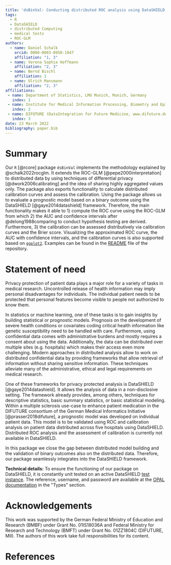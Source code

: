 ```yaml
---
title: 'dsBinVal: Conducting distributed ROC analysis using DataSHIELD'
tags:
  - R
  - DataSHIELD
  - distributed Computing
  - medical tests
  - ROC-GLM
authors:
  - name: Daniel Schalk
    orcid: 0000-0003-0950-1947
    affiliation: "1, 3"
  - name: Verena Sophia Hoffmann
    affiliation: "2, 3"
  - name: Bernd Bischl
    affiliation: 1
  - name: Ulrich Mansmann
    affiliation: "2, 3"
affiliations:
 - name: Department of Statistics, LMU Munich, Munich, Germany
   index: 1
 - name: Institute for Medical Information Processing, Biometry and Epidemiology, LMU Munich, Munich, Germany
   index: 2
 - name: DIFUTURE (DataIntegration for Future Medicine, www.difuture.de), LMU Munich, Munich, Germany
   index: 3
date: 23 March 2022
bibliography: paper.bib
---
```


# Summary

Our `R` [@rcore] package `dsBinVal` implements the methodology explained by @schalk2022rocglm. It extends the ROC-GLM [@pepe2000interpretation] to distributed data by using techniques of differential privacy [@dwork2006calibrating] and the idea of sharing highly aggregated values only. The package also exports functionality to calculate distributed calibration curves and assess the calibration. Using the package allows us to evaluate a prognostic model based on a binary outcome using the DataSHIELD [@gaye2014datashield] framework. Therefore, the main functionality makes it able to 1) compute the ROC curve using the ROC-GLM from which 2) the AUC and confidence intervals after @delong1988comparing to conduct hypothesis testing are derived. Furthermore, 3) the calibration can be assessed distributively via calibration curves and the Brier score. Visualizing the approximated ROC curve, the AUC with confidence intervals, and the calibration curves is also supported based on [`ggplot2`](https://ggplot2.tidyverse.org/reference/ggplot.html). Examples can be found in the [README](https://github.com/difuture-lmu/dsBinVal) file of the repository.

# Statement of need

Privacy protection of patient data plays a major role for a variety of tasks in medical research. Uncontrolled release of health information may imply personal disadvantages for individuals. The individual patient needs to be protected that personal features become visible to people not authorized to know them.

In statistics or machine learning, one of these tasks is to gain insights by building statistical or prognostic models. Prognosis on the development of severe health conditions or covariates coding critical health information like genetic susceptibility need to be handled with care. Furthermore, using confidential data comes with administrative burdens and mostly requires a consent about using the data. Additionally, the data can be distributed over multiple sites (e.g. hospitals) which makes their access even more challenging. Modern approaches in distributed analysis allow to work on distributed confidential data by providing frameworks that allow retrieval of information without sharing sensitive information. These techniques alleviate many of the administrative, ethical and legal requirements on medical research.

One of these frameworks for privacy protected analysis is DataSHIELD [@gaye2014datashield]. It allows the analysis of data in a non-disclosive setting. The framework already provides, among others, techniques for descriptive statistics, basic summary statistics, or basic statistical modeling. Within a multiple sclerosis use-case to enhance patient medication in the DIFUTURE consortium of the German Medical Informatics Initiative [@prasser2018difuture], a prognostic model was developed on individual patient data. This model is to be validated using ROC and calibration analysis on patient data distributed across five hospitals using DataSHIELD. Distributed ROC analysis and the assessment of calibration is currently not available in DataSHIELD.

In this package we close the gap between distributed model building and the validation of binary outcomes also on the distributed data. Therefore, our package seamlessly integrates into the DataSHIELD framework.

__Technical details:__ To ensure the functioning of our package on DataSHIELD, it is constantly unit tested on an active DataSHIELD [test instance](opal-demo.obiba.org). The reference, username, and password are available at the [OPAL documentation](opaldoc.obiba.org/en/latest/resources.html) in the "Types" section.

# Acknowledgements

This work was supported by the German Federal Ministry of Education and Research (BMBF)
under Grant No. 01IS18036A and Federal Ministry for Research and Technology (BMFT) under
Grant No. 01ZZ1804C (DIFUTURE, MII). The authors of this work take full responsibilities
for its content.

# References

